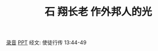 ﻿---
layout: post
title: 石 翔长老   作外邦人的光
category: message
tag: message
---

[录音](https://drive.google.com/open?id=1HcwoCRWSkdBaFxnOIADLvO589HN5lBG2)  [PPT](https://drive.google.com/open?id=1My8m_eZeW6KtyhY6qdHmIOq6L9pyU885) 经文: 使徒行传 13:44-49